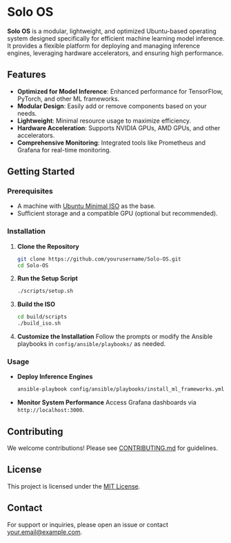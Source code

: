 # Solo OS

**Solo OS** is a modular, lightweight, and optimized Ubuntu-based operating system designed specifically for efficient machine learning model inference. It provides a flexible platform for deploying and managing inference engines, leveraging hardware accelerators, and ensuring high performance.

## Features

- **Optimized for Model Inference**: Enhanced performance for TensorFlow, PyTorch, and other ML frameworks.
- **Modular Design**: Easily add or remove components based on your needs.
- **Lightweight**: Minimal resource usage to maximize efficiency.
- **Hardware Acceleration**: Supports NVIDIA GPUs, AMD GPUs, and other accelerators.
- **Comprehensive Monitoring**: Integrated tools like Prometheus and Grafana for real-time monitoring.

## Getting Started

### Prerequisites

- A machine with [Ubuntu Minimal ISO](https://ubuntu.com/download/server) as the base.
- Sufficient storage and a compatible GPU (optional but recommended).

### Installation

1. **Clone the Repository**
    ```bash
    git clone https://github.com/yourusername/Solo-OS.git
    cd Solo-OS
    ```

2. **Run the Setup Script**
    ```bash
    ./scripts/setup.sh
    ```

3. **Build the ISO**
    ```bash
    cd build/scripts
    ./build_iso.sh
    ```

4. **Customize the Installation**
    Follow the prompts or modify the Ansible playbooks in `config/ansible/playbooks/` as needed.

### Usage

- **Deploy Inference Engines**
    ```bash
    ansible-playbook config/ansible/playbooks/install_ml_frameworks.yml
    ```

- **Monitor System Performance**
    Access Grafana dashboards via `http://localhost:3000`.

## Contributing

We welcome contributions! Please see [CONTRIBUTING.md](CONTRIBUTING.md) for guidelines.

## License

This project is licensed under the [MIT License](LICENSE).

## Contact

For support or inquiries, please open an issue or contact [your.email@example.com](mailto:your.email@example.com).
